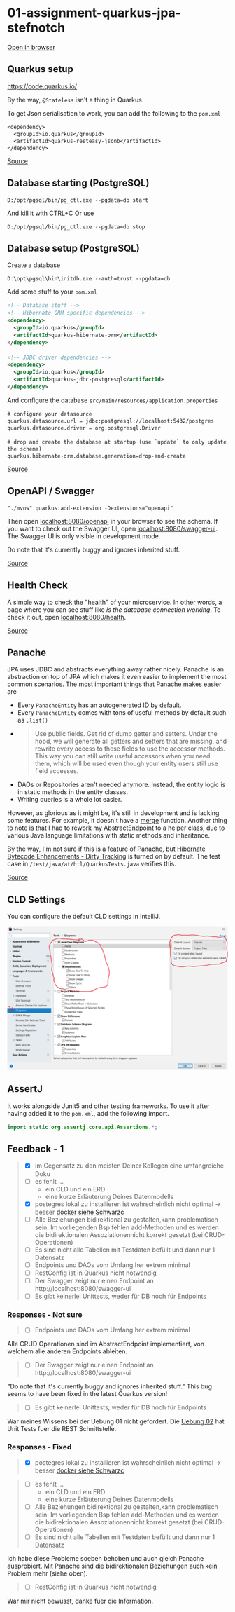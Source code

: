 # 01-assignment-quarkus-jpa-stefnotch
[Open in browser](http://localhost:8080)

## Quarkus setup
https://code.quarkus.io/

By the way, `@Stateless` isn't a thing in Quarkus. 

To get Json serialisation to work, you can add the following to the `pom.xml`
```
<dependency>
  <groupId>io.quarkus</groupId>
  <artifactId>quarkus-resteasy-jsonb</artifactId>
</dependency>
```
[Source](https://stackoverflow.com/a/56656851)

## Database starting (PostgreSQL)
```
D:/opt/pgsql/bin/pg_ctl.exe --pgdata=db start
```
And kill it with CTRL+C 
Or use
```
D:/opt/pgsql/bin/pg_ctl.exe --pgdata=db stop
```

## Database setup (PostgreSQL)

Create a database
```
D:\opt\pgsql\bin\initdb.exe --auth=trust --pgdata=db
```

Add some stuff to your `pom.xml`
```xml
<!-- Database stuff -->
<!-- Hibernate ORM specific dependencies -->
<dependency>
  <groupId>io.quarkus</groupId>
  <artifactId>quarkus-hibernate-orm</artifactId>
</dependency>

<!-- JDBC driver dependencies -->
<dependency>
  <groupId>io.quarkus</groupId>
  <artifactId>quarkus-jdbc-postgresql</artifactId>
</dependency>
```

And configure the database `src/main/resources/application.properties`
```
# configure your datasource
quarkus.datasource.url = jdbc:postgresql://localhost:5432/postgres
quarkus.datasource.driver = org.postgresql.Driver

# drop and create the database at startup (use `update` to only update the schema)
quarkus.hibernate-orm.database.generation=drop-and-create
```
[Source](https://quarkus.io/guides/hibernate-orm-guide)

## OpenAPI / Swagger

```
"./mvnw" quarkus:add-extension -Dextensions="openapi"
```

Then open [localhost:8080/openapi](http://localhost:8080/openapi) in your browser to see the schema. 
If you want to check out the Swagger UI, open [localhost:8080/swagger-ui](http://localhost:8080/swagger-ui).
The Swagger UI is only visible in development mode.

Do note that it's currently buggy and ignores inherited stuff.

[Source](https://quarkus.io/guides/openapi-swaggerui-guide)

## Health Check

A simple way to check the "health" of your microservice. In other words, a page where you can see stuff like *is the database connection working*.
To check it out, open [localhost:8080/health](http://localhost:8080/health).

[Source](https://quarkus.io/guides/health-guide)

## Panache
JPA uses JDBC and abstracts everything away rather nicely. 
Panache is an abstraction on top of JPA which makes it even easier to implement the most common scenarios.
The most important things that Panache makes easier are
- Every `PanacheEntity` has an autogenerated ID by default.
- Every `PanacheEntity` comes with tons of useful methods by default such as `.list()`
- > Use public fields. Get rid of dumb getter and setters. Under the hood, we will generate all getters and setters that are missing, and rewrite every access to these fields to use the accessor methods. This way you can still write useful accessors when you need them, which will be used even though your entity users still use field accesses.
- DAOs or Repositories aren't needed anymore. Instead, the entity logic is in static methods in the entity classes.
- Writing queries is a whole lot easier.

However, as glorious as it might be, it's still in development and is lacking some features. For example, it doesn't have a [merge](https://github.com/quarkusio/quarkus/issues/3969) function.
Another thing to note is that I had to rework my AbstractEndpoint to a helper class, due to various Java language limitations with static methods and inheritance.

By the way, I'm not sure if this is a feature of Panache, but [Hibernate Bytecode Enhancements - Dirty Tracking](http://isd-soft.com/tech_blog/hibernate-bytecode-enhancement-dirty-tracking/) is turned on by default.
The test case in `/test/java/at/htl/QuarkusTests.java` verifies this. 

[Source](https://quarkus.io/guides/hibernate-orm-panache)

## CLD Settings
You can configure the default CLD settings in IntelliJ.

![Diagram Settings](Diagram%20Settings.png)

## AssertJ
It works alongside Junit5 and other testing frameworks. To use it after having added it to the `pom.xml`, add the following import.
```java
import static org.assertj.core.api.Assertions.*;
```

## Feedback - 1 
> - [x] im Gegensatz zu den meisten Deiner Kollegen eine umfangreiche Doku
> - [ ] es fehlt ...
>   - ein CLD und ein ERD
>   - eine kurze Erläuterung Deines Datenmodells
> - [x] postegres lokal zu installieren ist wahrscheinlich nicht optimal → besser [docker siehe Schwarzc](https://github.com/1920-5bhif-nvs/01-assignment-quarkus-jpa-ZekReshi)
> - [ ] Alle Beziehungen bidirektional zu gestalten,kann problematisch sein. 
> Im  vorliegenden  Bsp  fehlen  add-Methoden  und  es  werden  die  bidirektionalen  Assoziationennicht korrekt gesetzt (bei CRUD-Operationen)
> - [ ] Es sind nicht alle Tabellen mit Testdaten befüllt und dann nur 1 Datensatz
> - [ ] Endpoints und DAOs vom Umfang her extrem minimal
> - [ ] RestConfig ist in Quarkus nicht notwendig
> - [ ] Der Swagger zeigt nur einen Endpoint an http://localhost:8080/swagger-ui
> - [ ] Es gibt keinerlei Unittests, weder für DB noch für Endpoints

### Responses - Not sure
> - [ ] Endpoints und DAOs vom Umfang her extrem minimal

Alle CRUD Operationen sind im AbstractEndpoint implementiert, von welchem alle anderen Endpoints ableiten.

> - [ ] Der Swagger zeigt nur einen Endpoint an http://localhost:8080/swagger-ui

"Do note that it's currently buggy and ignores inherited stuff."
This bug seems to have been fixed in the latest Quarkus version!


> - [ ] Es gibt keinerlei Unittests, weder für DB noch für Endpoints

War meines Wissens bei der Uebung 01 nicht gefordert. Die [Uebung 02](https://github.com/1920-5bhif-nvs/02-microservices-individual-tasks-stefnotch/blob/master/krankenhaus-test/src/test/java/at/htl/ExampleResourceTest.java) hat Unit Tests fuer die REST Schnittstelle.


### Responses - Fixed

> - [x] postegres lokal zu installieren ist wahrscheinlich nicht optimal → besser [docker siehe Schwarzc](https://github.com/1920-5bhif-nvs/01-assignment-quarkus-jpa-ZekReshi)

> - [ ] es fehlt ...
>   - ein CLD und ein ERD
>   - eine kurze Erläuterung Deines Datenmodells
> - [ ] Alle Beziehungen bidirektional zu gestalten,kann problematisch sein. 
> Im  vorliegenden  Bsp  fehlen  add-Methoden  und  es  werden  die  bidirektionalen  Assoziationennicht korrekt gesetzt (bei CRUD-Operationen)
> - [ ] Es sind nicht alle Tabellen mit Testdaten befüllt und dann nur 1 Datensatz

Ich habe diese Probleme soeben behoben und auch gleich Panache ausprobiert. Mit Panache sind die bidirektionalen Beziehungen auch kein Problem mehr (siehe oben).

> - [ ] RestConfig ist in Quarkus nicht notwendig

War mir nicht bewusst, danke fuer die Information.
